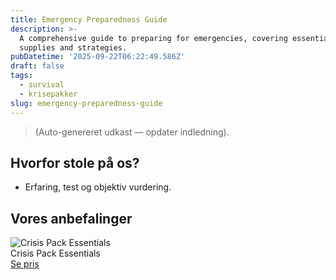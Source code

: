 ```yaml
---
title: Emergency Preparedness Guide
description: >-
  A comprehensive guide to preparing for emergencies, covering essential
  supplies and strategies.
pubDatetime: '2025-09-22T06:22:49.586Z'
draft: false
tags:
  - survival
  - krisepakker
slug: emergency-preparedness-guide
---
```

> (Auto-genereret udkast — opdater indledning).

## Hvorfor stole på os?
- Erfaring, test og objektiv vurdering.

## Vores anbefalinger


<!-- Auto: Affiliate-kort fra Products/SKUs -->

<div class="aff-card"><img src="abstract_15.png (https://v5.airtableusercontent.com/v3/u/45/45/1758535200000/U2CGVeyjHW9CwrgOAyoBYQ/tlJ9F3-xPLXvnZvJnz4CDzm5L3j4Qq1cfaA6HCT-1yyGBWHX7SSUHnIlOvSym1y9DndsxQTg1fGr7qn-o4X7MM4NWOsgpxZYvrA4U5I3Ukih7mW9KMLhZPgNRc6PWRdSytAi4u7F5HmWVdjpF6Ur6ck_B2zJpCNd1W1ZT4FeLis/zAHaohcB9u7OQRI2sZiOgh2qeOhKDVs61inTrEA92P4)" alt="Crisis Pack Essentials" class="aff-card__img" /><div class="aff-card__meta"><div class="aff-card__title">Crisis Pack Essentials</div><a class="aff-btn" href="https://affiliate.homeessentialsee62.com/deal789?utm_source=klartilalt&utm_medium=affiliate&subid=emergency-preparedness-guide-2025-09-22" rel="sponsored nofollow noopener" target="_blank">Se pris</a></div></div>

